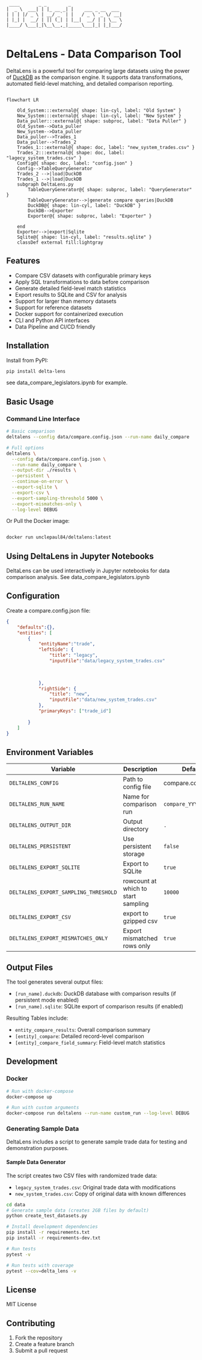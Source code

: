 
```ascii
 ____       _ _        _                    
|  _ \  ___| | |_ __ _| |    ___ _ __  ___ 
| | | |/ _ \ | __/ _` | |   / _ \ '_ \/ __|
| |_| |  __/ | || (_| | |__|  __/ | | \__ \
|____/ \___|_|\__\__,_|_____\___|_| |_|___/
                                        
```

# DeltaLens - Data Comparison Tool

DeltaLens is a powerful tool for comparing large datasets using the power of [DuckDB](https://duckdb.org/) as the comparison engine. It supports data transformations, automated field-level matching, and detailed comparison reporting.

```mermaid

flowchart LR

    Old_System:::external@{ shape: lin-cyl, label: "Old System" }
    New_System:::external@{ shape: lin-cyl, label: "New System" }
    Data_puller:::external@{ shape: subproc, label: "Data Puller" }
    Old_System-->Data_puller
    New_System-->Data_puller
    Data_puller-->Trades_1
    Data_puller-->Trades_2
    Trades_1:::external@{ shape: doc, label: "new_system_trades.csv" }
    Trades_2:::external@{ shape: doc, label: "lagecy_system_trades.csv" }
    Config@{ shape: doc, label: "config.json" }
    Config-->TableQueryGenerator
    Trades_2 -->|load|DuckDB
    Trades_1 -->|load|DuckDB
    subgraph DeltaLens.py
        TableQueryGenerator@{ shape: subproc, label: "QueryGenerator" }
        TableQueryGenerator-->|generate compare queries|DuckDB
        DuckDB@{ shape: lin-cyl, label: "DuckDB" }
        DuckDB-->Exporter
        Exporter@{ shape: subproc, label: "Exporter" }
       
    end
    Exporter-->|export|Sqlite
    Sqlite@{ shape: lin-cyl, label: "results.sqlite" }
    classDef external fill:lightgray

```

## Features

- Compare CSV datasets with configurable primary keys
- Apply SQL transformations to data before comparison
- Generate detailed field-level match statistics
- Export results to SQLite and CSV for analysis
- Support for larger than memory datasets
- Support for reference datasets
- Docker support for containerized execution
- CLI and Python API interfaces
- Data Pipeline and CI/CD friendly

## Installation

Install from PyPI:
```bash
pip install delta-lens
```
see data_compare_legislators.ipynb for example.


## Basic Usage

### Command Line Interface

```bash
# Basic comparison
deltalens --config data/compare.config.json --run-name daily_compare

# Full options
deltalens \
  --config data/compare.config.json \
  --run-name daily_compare \
  --output-dir ./results \
  --persistent \
  --continue-on-error \
  --export-sqlite \
  --export-csv \
  --export-sampling-threshold 5000 \
  --export-mismatches-only \
  --log-level DEBUG
```



Or Pull the Docker image:

```bash

docker run unclepaul84/deltalens:latest
```



## Using DeltaLens in Jupyter Notebooks

DeltaLens can be used interactively in Jupyter notebooks for data comparison analysis. See data_compare_legislators.ipynb


## Configuration

Create a compare.config.json file:

```json
{  
    "defaults":{},
    "entities": [
        {
            "entityName":"trade",
            "leftSide": {
                "title": "legacy",
                "inputFile":"data/legacy_system_trades.csv"
                
                

            },
            "rightSide": {
                "title": "new",
                "inputFile":"data/new_system_trades.csv"
            },
            "primaryKeys": ["trade_id"]
        
        }     
    ]
}

```



## Environment Variables

| Variable | Description | Default |
|----------|-------------|---------|
| `DELTALENS_CONFIG` | Path to config file | compare.config.json |
| `DELTALENS_RUN_NAME` | Name for comparison run | `compare_YYYY-MM-DD` |
| `DELTALENS_OUTPUT_DIR` | Output directory | `.` |
| `DELTALENS_PERSISTENT` | Use persistent storage | `false` |
| `DELTALENS_EXPORT_SQLITE` | Export to SQLite | `true` |
| `DELTALENS_EXPORT_SAMPLING_THRESHOLD` | rowcount at which to start sampling | `10000` |
| `DELTALENS_EXPORT_CSV` | export to gzipped csv | `true` |
| `DELTALENS_EXPORT_MISMATCHES_ONLY` | Export mismatched rows only | `true` |

## Output Files

The tool generates several output files:
- `[run_name].duckdb`: DuckDB database with comparison results (if persistent mode enabled)
- `[run_name].sqlite`: SQLite export of comparison results (if enabled)

Resulting Tables include:
- `entity_compare_results`: Overall comparison summary
- `[entity]_compare`: Detailed record-level comparison
- `[entity]_compare_field_summary`: Field-level match statistics

## Development

### Docker

```bash
# Run with docker-compose
docker-compose up

# Run with custom arguments
docker-compose run deltalens --run-name custom_run --log-level DEBUG
```

### Generating Sample Data

DeltaLens includes a script to generate sample trade data for testing and demonstration purposes.

#### Sample Data Generator

The script creates two CSV files with randomized trade data:
- `legacy_system_trades.csv`: Original trade data with modifications
- `new_system_trades.csv`: Copy of original data with known differences

```bash
cd data
# Generate sample data (creates 2GB files by default)
python create_test_datasets.py
```
```bash
# Install development dependencies
pip install -r requirements.txt
pip install -r requirements-dev.txt

# Run tests
pytest -v

# Run tests with coverage
pytest --cov=delta_lens -v
```

## License

MIT License

## Contributing

1. Fork the repository
2. Create a feature branch
3. Submit a pull request

